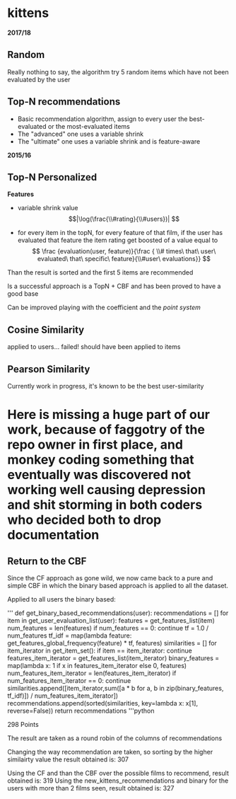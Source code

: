 # kittens

**2017/18**

## Random

Really nothing to say, the algorithm try 5 random items which have not been evaluated by the user

## Top-N recommendations

* Basic recommendation algorithm, assign to every user the best-evaluated or the most-evaluated items
* The "advanced" one uses a variable shrink
* The "ultimate" one uses a variable shrink and is feature-aware


**2015/16**

## Top-N Personalized

__Features__

* variable shrink value 
$$|\log(\frac{\\#rating}{\\#users})| $$

* for every item in the topN, for every feature of that film, if the user has evaluated that feature the item rating get boosted of a value equal to $$ \frac {evaluation(user, feature)}{\frac { \\# times\ that\ user\ evaluated\ that\ specific\ feature}{\\#user\ evaluations}} $$

Than the result is sorted and the first 5 items are recommended

Is a successful approach is a TopN + CBF and has been proved to have a good base

Can be improved playing with the coefficient and the _point system_

## Cosine Similarity

applied to users...
failed!
should have been applied to items

## Pearson Similarity

Currently work in progress, it's known to be the best user-similarity

# Here is missing a huge part of our work, because of faggotry of the repo owner in first place, and monkey coding something that eventually was discovered not working well causing depression and shit storming in both coders who decided both to drop documentation

## Return to the CBF

Since the CF approach as gone wild, we now came back to a pure and simple CBF in which the binary based approach is applied to all the dataset.

Applied to all users the binary based:

'''
def get_binary_based_recommendations(user):
    recommendations = []
    for item in get_user_evaluation_list(user):
        features = get_features_list(item)
        num_features = len(features)
        if num_features == 0:
            continue
            tf = 1.0 / num_features
            tf_idf = map(lambda feature: get_features_global_frequency(feature) * tf, features)
            similarities = []
            for item_iterator in get_item_set():
                if item == item_iterator:
                    continue
                features_item_iterator = get_features_list(item_iterator)
                binary_features = map(lambda x: 1 if x in features_item_iterator else 0, features)
                num_features_item_iterator = len(features_item_iterator)
                if num_features_item_iterator == 0:
                    continue
                similarities.append([item_iterator,sum([a * b for a, b in zip(binary_features, tf_idf)]) / num_features_item_iterator])
            recommendations.append(sorted(similarities, key=lambda x: x[1], reverse=False))
 return recommendations
 '''python

298 Points

The result are taken as a round robin of the columns of recommendations

Changing the way recommendation are taken, so sorting by the higher similairty value the result obtained is: 307

Using the CF and than the CBF over the possible films to recommend, result obtained is: 319
Using the new_kittens_recommendations and binary for the users with more than 2 films seen, result obtained is: 327
